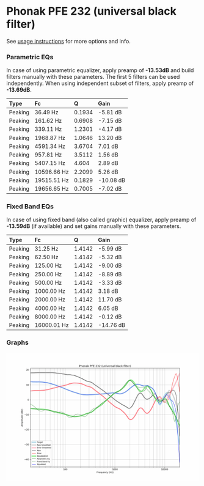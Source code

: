 # Phonak PFE 232 (universal black filter)
See [usage instructions](https://github.com/jaakkopasanen/AutoEq#usage) for more options and info.

### Parametric EQs
In case of using parametric equalizer, apply preamp of **-13.53dB** and build filters manually
with these parameters. The first 5 filters can be used independently.
When using independent subset of filters, apply preamp of **-13.69dB**.

| Type    | Fc          |      Q | Gain      |
|:--------|:------------|:-------|:----------|
| Peaking | 36.49 Hz    | 0.1934 | -5.81 dB  |
| Peaking | 161.62 Hz   | 0.6908 | -7.15 dB  |
| Peaking | 339.11 Hz   | 1.2301 | -4.17 dB  |
| Peaking | 1968.87 Hz  | 1.0646 | 13.20 dB  |
| Peaking | 4591.34 Hz  | 3.6704 | 7.01 dB   |
| Peaking | 957.81 Hz   | 3.5112 | 1.56 dB   |
| Peaking | 5407.15 Hz  | 4.604  | 2.89 dB   |
| Peaking | 10596.66 Hz | 2.2099 | 5.26 dB   |
| Peaking | 19515.51 Hz | 0.1829 | -10.08 dB |
| Peaking | 19656.65 Hz | 0.7005 | -7.02 dB  |

### Fixed Band EQs
In case of using fixed band (also called graphic) equalizer, apply preamp of **-13.59dB**
(if available) and set gains manually with these parameters.

| Type    | Fc          |      Q | Gain      |
|:--------|:------------|:-------|:----------|
| Peaking | 31.25 Hz    | 1.4142 | -5.99 dB  |
| Peaking | 62.50 Hz    | 1.4142 | -5.32 dB  |
| Peaking | 125.00 Hz   | 1.4142 | -9.00 dB  |
| Peaking | 250.00 Hz   | 1.4142 | -8.89 dB  |
| Peaking | 500.00 Hz   | 1.4142 | -3.33 dB  |
| Peaking | 1000.00 Hz  | 1.4142 | 3.18 dB   |
| Peaking | 2000.00 Hz  | 1.4142 | 11.70 dB  |
| Peaking | 4000.00 Hz  | 1.4142 | 6.05 dB   |
| Peaking | 8000.00 Hz  | 1.4142 | -0.12 dB  |
| Peaking | 16000.01 Hz | 1.4142 | -14.76 dB |

### Graphs
![](./Phonak%20PFE%20232%20(universal%20black%20filter).png)
